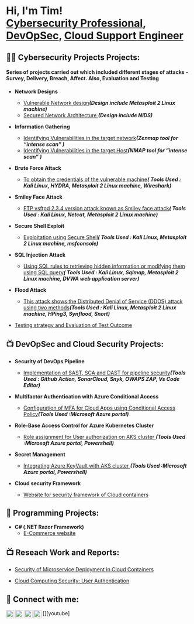 <h1>Hi, I'm Tim! <br/> <a href="https://www.linkedin.com/in/timothy-fabelurin">Cybersecurity Professional</a>, <a href="https://github.com/fabbiety">DevOpSec</a>, <a href="https://www.linkedin.com/in/timothy-fabelurin">Cloud Support Engineer</a></h1>

<h2>👨‍💻 Cybersecurity Projects Projects:</h2>  

<h4>Series of projects carried out which included different stages of attacks - Survey, Delivery, Breach, Affect. Also, Evaluation and Testing </h4>
  
- <b>Network Designs </b>  
  - [Vulnerable Network design](https://github.com/fabbiety/Network-Security-Project/blob/main/README.md#vulnerable-network-design)<b><i>(Design include Metasploit 2 Linux machine)</b></i>
  - [Secured Network Architecture ](https://github.com/fabbiety/Network-Security-Project/blob/main/README.md#secured-network-architecture-)<b><i>(Design include NIDS)</b></i>
- <b>Information Gathering  </b>
  - [Identifying Vulnerabilities in the target network](https://github.com/fabbiety/Network-Security-Project/blob/main/README.md#identifying-vulnerabilities-in-the-target-network)<b><i>(Zenmap tool for “intense scan” )</b></i>
  - [Identifying Vulnerabilities in the target Host](https://github.com/fabbiety/Network-Security-Project/blob/main/README.md#identifying-vulnerabilities-in-the-target-host)<b><i>(NMAP tool for “intense scan” )</b></i>
   
- <b>Brute Force Attack</b>
  - [To obtain the credentials of the vulnerable machine](https://github.com/fabbiety/Network-Security-Project/blob/main/README.md#brute-force-attack-)<b><i>( Tools Used : Kali Linux, HYDRA, Metasploit 2 Linux machine, Wireshark)</b></i>
    
- <b>Smiley Face Attack</b>
  - [FTP vsftpd 2.3.4 version attack known as Smiley face attack](https://github.com/fabbiety/Network-Security-Project/blob/main/README.md#smiley-face-attack)<b><i>( Tools Used : Kali Linux, Netcat, Metasploit 2 Linux machine)</b></i>
  
- <b>Secure Shell Exploit</b>
    - [Exploitation using Secure Shell](https://github.com/fabbiety/Network-Security-Project/blob/main/README.md#secure-shell-exploit)<b><i>( Tools Used : Kali Linux, Metasploit 2 Linux machine, msfconsole)</b></i>
   
- <b>SQL Injection Attack</b>
    - [Using SQL rules to retrieving hidden information or modifying them using SQL query](https://github.com/fabbiety/Network-Security-Project/blob/main/README.md#sql-injection-attack)<b><i>( Tools Used : Kali Linux, Sqlmap, Metasploit 2 Linux machine, DVWA web application server)</b></i>
    
- <b>Flood Attack</b>
    - [This attack shows the Distributed Denial of Service (DDOS) attack using two methods](https://github.com/fabbiety/Network-Security-Project/blob/main/README.md#flood-attack)<b><i>(Tools Used : Kali Linux, Metasploit 2 Linux machine, HPing3, Synflood, Snort)</b></i>
   
- [Testing strategy and Evaluation of Test Outcome](https://github.com/fabbiety/Network-Security-Project/blob/main/README.md#evaluation-of-test-outcomes)


<h2>📺 DevOpSec and Cloud Security Projects:</h2>

- <b>Security of DevOps Pipeline</b>
    - [Implementation of SAST, SCA and DAST for pipeline security](https://github.com/fabbiety/devsecops-github-actions-all)<b><i>(Tools Used : Github Action, SonarCloud, Snyk, OWAPS ZAP, Vs Code Editor)</b></i>
    
- <b>Multifactor Authentication with Azure Conditional Access</b>
    - [Configuration of MFA for Cloud Apps using Conditional Access Policy](https://github.com/fabbiety/Reports/blob/main/Authentication.pdf)<b><i>(Tools Used :Microsoft Azure portal)</b></i>
    
- <b>Role-Base Access Control for Azure Kubernetes Cluster </b>
    - [Role assignment for User authorization on AKS cluster  ](https://github.com/fabbiety/Reports/blob/main/RBAC.pdf)<b><i>(Tools Used :Microsoft Azure portal, Powershell)</b></i> 
    
- <b>Secret Management </b>
    - [Integrating Azure KeyVault with AKS cluster ](https://github.com/fabbiety/Reports/blob/main/Secret%20Management.pdf)<b><i>(Tools Used :Microsoft Azure portal, Powershell)</b></i>  
    
- <b>Cloud security Framework</b>
  - [Website for security framework of Cloud containers  ](https://github.com/fabbiety/Web-Security-Framework)
  
<h2>👨‍ Programming Projects:</h2>

- <b>C# (.NET Razor Framework)</b>
  - [E-Commerce website](https://github.com/fabbiety/Furniture-Website)


<h2>📺 Reseach Work and Reports:</h2>

- [Security of Microservice Deployment in Cloud Containers](https://github.com/fabbiety/Reports/blob/main/Project%20Presentation.pptx)

- [Cloud Computing Security: User Authentication](https://github.com/fabbiety/Reports/blob/main/Report%20on%20Cloud%20Computing%20Security.docx)



<h2> 🤳 Connect with me:</h2>

[<img align="left" alt="fabbiety | YouTube" width="22px" src="https://cdn.jsdelivr.net/npm/simple-icons@v3/icons/youtube.svg" />][youtube]
[<img align="left" alt="fabbiety | Twitter" width="22px" src="https://cdn.jsdelivr.net/npm/simple-icons@v3/icons/twitter.svg" />][twitter]
[<img align="left" alt="fabbiety | LinkedIn" width="22px" src="https://cdn.jsdelivr.net/npm/simple-icons@v3/icons/linkedin.svg" />][linkedin]
[<img align="left" alt="fabbiety | Instagram" width="22px" src="https://cdn.jsdelivr.net/npm/simple-icons@v3/icons/instagram.svg" />][instagram]

[twitter]: https://twitter.com/fabbiety
[instagram]: https://www.instagram.com/fabbietimz/
[linkedin]: https://linkedin.com/in/timothy-fabelurin

<!--


Here are some ideas to get you started:

- 🔭 I’m currently working on ...
- 🌱 I’m currently learning ...
- 👯 I’m looking to collaborate on ...
- 🤔 I’m looking for help with ...
- 💬 Ask me about ...
- 📫 How to reach me: ...
- 😄 Pronouns: ...
- ⚡ Fun fact: ...
-->

